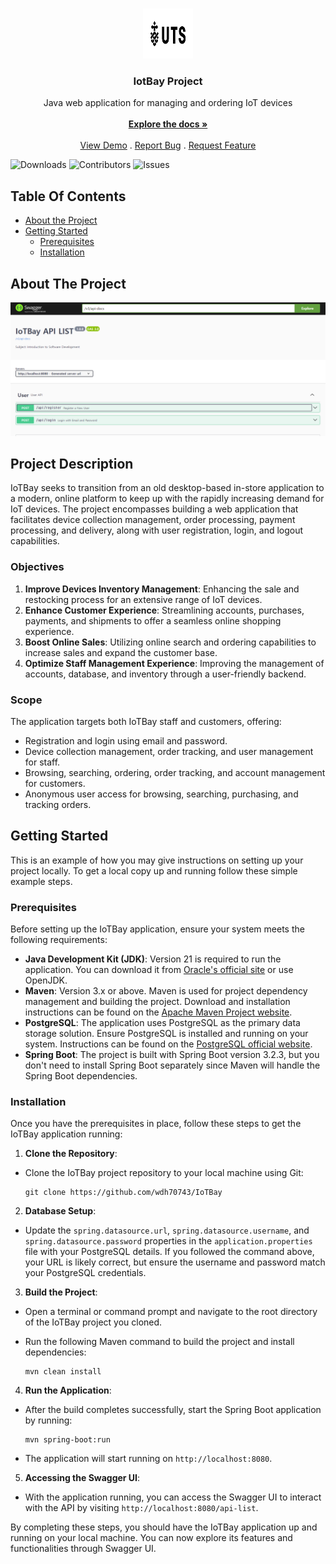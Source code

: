 <br/>
<p align="center">
  <a href="https://github.com/wdh70743/IoTBay">
    <img src="3016.png" alt="Logo" width="80" height="80">
  </a>

  <h3 align="center">IotBay Project</h3>

  <p align="center">
    Java web application for managing and ordering IoT devices
    <br/>
    <br/>
    <a href="https://github.com/wdh70743/IoTBay"><strong>Explore the docs »</strong></a>
    <br/>
    <br/>
    <a href="https://github.com/wdh70743/IoTBay">View Demo</a>
    .
    <a href="https://github.com/wdh70743/IoTBay/issues">Report Bug</a>
    .
    <a href="https://github.com/wdh70743/IoTBay/issues">Request Feature</a>
  </p>
</p>

![Downloads](https://img.shields.io/github/downloads/wdh70743/IoTBay/total) ![Contributors](https://img.shields.io/github/contributors/wdh70743/IoTBay?color=dark-green) ![Issues](https://img.shields.io/github/issues/wdh70743/IoTBay) 

## Table Of Contents

* [About the Project](#about-the-project)
* [Getting Started](#getting-started)
  * [Prerequisites](#prerequisites)
  * [Installation](#installation)

## About The Project

![Screen Shot](image.png)

## Project Description

IoTBay seeks to transition from an old desktop-based in-store application to a modern, online platform to keep up with the rapidly increasing demand for IoT devices. The project encompasses building a web application that facilitates device collection management, order processing, payment processing, and delivery, along with user registration, login, and logout capabilities.

### Objectives

1. **Improve Devices Inventory Management**: Enhancing the sale and restocking process for an extensive range of IoT devices.
2. **Enhance Customer Experience**: Streamlining accounts, purchases, payments, and shipments to offer a seamless online shopping experience.
3. **Boost Online Sales**: Utilizing online search and ordering capabilities to increase sales and expand the customer base.
4. **Optimize Staff Management Experience**: Improving the management of accounts, database, and inventory through a user-friendly backend.

### Scope

The application targets both IoTBay staff and customers, offering:

- Registration and login using email and password.
- Device collection management, order tracking, and user management for staff.
- Browsing, searching, ordering, order tracking, and account management for customers.
- Anonymous user access for browsing, searching, purchasing, and tracking orders.

## Getting Started

This is an example of how you may give instructions on setting up your project locally.
To get a local copy up and running follow these simple example steps.

### Prerequisites

Before setting up the IoTBay application, ensure your system meets the following requirements:

- **Java Development Kit (JDK)**: Version 21 is required to run the application. You can download it from [Oracle's official site](https://www.oracle.com/java/technologies/javase/jdk21-archive-downloads.html) or use OpenJDK.
- **Maven**: Version 3.x or above. Maven is used for project dependency management and building the project. Download and installation instructions can be found on the [Apache Maven Project website](https://maven.apache.org/).
- **PostgreSQL**: The application uses PostgreSQL as the primary data storage solution. Ensure PostgreSQL is installed and running on your system. Instructions can be found on the [PostgreSQL official website](https://www.postgresql.org/download/).
- **Spring Boot**: The project is built with Spring Boot version 3.2.3, but you don't need to install Spring Boot separately since Maven will handle the Spring Boot dependencies.

### Installation

Once you have the prerequisites in place, follow these steps to get the IoTBay application running:

1. **Clone the Repository**: 
- Clone the IoTBay project repository to your local machine using Git:
  
  ```
  git clone https://github.com/wdh70743/IoTBay
  ```
  
2. **Database Setup**:
- Update the `spring.datasource.url`, `spring.datasource.username`, and `spring.datasource.password` properties in the `application.properties` file with your PostgreSQL details. If you followed the command above, your URL is likely correct, but ensure the username and password match your PostgreSQL credentials.


3. **Build the Project**:
- Open a terminal or command prompt and navigate to the root directory of the IoTBay project you cloned.
- Run the following Maven command to build the project and install dependencies:

  ```
  mvn clean install
  ```

4. **Run the Application**:
- After the build completes successfully, start the Spring Boot application by running:

  ```
  mvn spring-boot:run
  ```

- The application will start running on `http://localhost:8080`.

5. **Accessing the Swagger UI**:
- With the application running, you can access the Swagger UI to interact with the API by visiting `http://localhost:8080/api-list`.

By completing these steps, you should have the IoTBay application up and running on your local machine. You can now explore its features and functionalities through Swagger UI.
